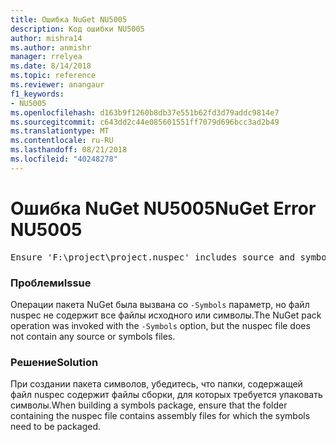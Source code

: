 ```yaml
---
title: Ошибка NuGet NU5005
description: Код ошибки NU5005
author: mishra14
ms.author: anmishr
manager: rrelyea
ms.date: 8/14/2018
ms.topic: reference
ms.reviewer: anangaur
f1_keywords:
- NU5005
ms.openlocfilehash: d163b9f1260b8db37e551b62fd3d79addc9814e7
ms.sourcegitcommit: c643dd2c44e085601551ff7079d696bcc3ad2b49
ms.translationtype: MT
ms.contentlocale: ru-RU
ms.lasthandoff: 08/21/2018
ms.locfileid: "40248278"
---
```

# <a name="nuget-error-nu5005"></a><span data-ttu-id="90d9b-103">Ошибка NuGet NU5005</span><span class="sxs-lookup"><span data-stu-id="90d9b-103">NuGet Error NU5005</span></span>
<pre>Ensure 'F:\project\project.nuspec' includes source and symbol files. For help on building symbols package, visit http://docs.nuget.org/.</pre>

### <a name="issue"></a><span data-ttu-id="90d9b-104">Проблеми</span><span class="sxs-lookup"><span data-stu-id="90d9b-104">Issue</span></span>

<span data-ttu-id="90d9b-105">Операции пакета NuGet была вызвана со `-Symbols` параметр, но файл nuspec не содержит все файлы исходного или символы.</span><span class="sxs-lookup"><span data-stu-id="90d9b-105">The NuGet pack operation was invoked with the `-Symbols` option, but the nuspec file does not contain any source or symbols files.</span></span>


### <a name="solution"></a><span data-ttu-id="90d9b-106">Решение</span><span class="sxs-lookup"><span data-stu-id="90d9b-106">Solution</span></span>

<span data-ttu-id="90d9b-107">При создании пакета символов, убедитесь, что папки, содержащей файл nuspec содержит файлы сборки, для которых требуется упаковать символы.</span><span class="sxs-lookup"><span data-stu-id="90d9b-107">When building a symbols package, ensure that the folder containing the nuspec file contains assembly files for which the symbols need to be packaged.</span></span>

